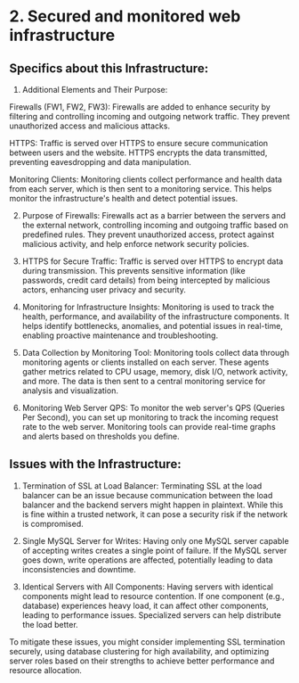 # 2. Secured and monitored web infrastructure

## Specifics about this Infrastructure:

1. Additional Elements and Their Purpose:

Firewalls (FW1, FW2, FW3): Firewalls are added to enhance security by filtering and controlling incoming and outgoing network traffic. They prevent unauthorized access and malicious attacks.

HTTPS: Traffic is served over HTTPS to ensure secure communication between users and the website. HTTPS encrypts the data transmitted, preventing eavesdropping and data manipulation.

Monitoring Clients: Monitoring clients collect performance and health data from each server, which is then sent to a monitoring service. This helps monitor the infrastructure's health and detect potential issues.

2. Purpose of Firewalls:
Firewalls act as a barrier between the servers and the external network, controlling incoming and outgoing traffic based on predefined rules. They prevent unauthorized access, protect against malicious activity, and help enforce network security policies.

3. HTTPS for Secure Traffic:
Traffic is served over HTTPS to encrypt data during transmission. This prevents sensitive information (like passwords, credit card details) from being intercepted by malicious actors, enhancing user privacy and security.

4. Monitoring for Infrastructure Insights:
Monitoring is used to track the health, performance, and availability of the infrastructure components. It helps identify bottlenecks, anomalies, and potential issues in real-time, enabling proactive maintenance and troubleshooting.

5. Data Collection by Monitoring Tool:
Monitoring tools collect data through monitoring agents or clients installed on each server. These agents gather metrics related to CPU usage, memory, disk I/O, network activity, and more. The data is then sent to a central monitoring service for analysis and visualization.

6. Monitoring Web Server QPS:
To monitor the web server's QPS (Queries Per Second), you can set up monitoring to track the incoming request rate to the web server. Monitoring tools can provide real-time graphs and alerts based on thresholds you define.

## Issues with the Infrastructure:

1. Termination of SSL at Load Balancer:
Terminating SSL at the load balancer can be an issue because communication between the load balancer and the backend servers might happen in plaintext. While this is fine within a trusted network, it can pose a security risk if the network is compromised.

2. Single MySQL Server for Writes:
Having only one MySQL server capable of accepting writes creates a single point of failure. If the MySQL server goes down, write operations are affected, potentially leading to data inconsistencies and downtime.

3. Identical Servers with All Components:
Having servers with identical components might lead to resource contention. If one component (e.g., database) experiences heavy load, it can affect other components, leading to performance issues. Specialized servers can help distribute the load better.

To mitigate these issues, you might consider implementing SSL termination securely, using database clustering for high availability, and optimizing server roles based on their strengths to achieve better performance and resource allocation.

